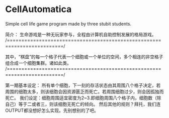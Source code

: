 # CellAutomatica
Simple cell life game program made by three stubit students.　　

简介： 生命游戏是一种无玩家参与，全程由计算机自助控制发展的格局游戏。
/=========================================================================/　　

其中，“棋盘”的每一个格子代表一个细胞或一个单位的空间，多个相连的非空格子组合成一个细胞集群。诸如此类。
/=========================================================================/　　

第一期基本设定： 所有单个细胞，下一刻的存活状态由其周围八个格子决定，若周围的细胞太多，则该细胞会因资源匮乏而死亡。若周围细胞过少，则会因孤独而死亡。
我们设定：细胞周围适宜密度为2~3.即细胞周围八个格子内，细胞数（除自己）等于二或者三，则该细胞无死亡的倾向。
然后其他的规则？拜托，我们连OUTPUT都没想好怎么实现。先别想别的了吧。
